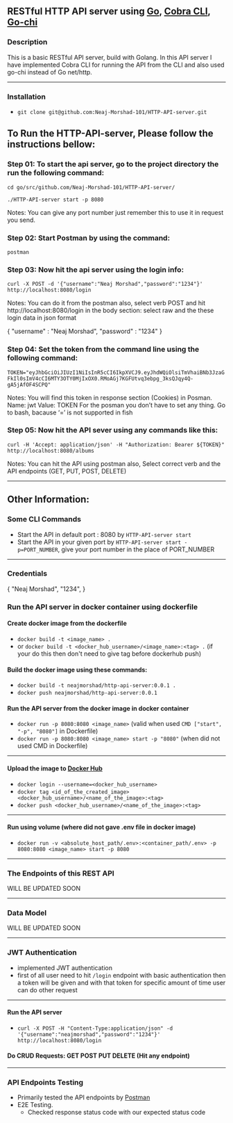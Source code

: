 ## RESTful HTTP API server using [Go](https://github.com/golang), [Cobra CLI](https://github.com/spf13/cobra), [Go-chi](https://github.com/go-chi/chi)

### Description
This is a basic RESTful API server, build with Golang. In this API server I have implemented Cobra CLI for running the API from the CLI and also used go-chi instead of Go net/http.

---------------

### Installation
- `git clone git@github.com:Neaj-Morshad-101/HTTP-API-server.git`

## To Run the HTTP-API-server, Please follow the instructions bellow:

### Step 01: To start the api server, go to the project directory the run the following command:

`cd go/src/github.com/Neaj-Morshad-101/HTTP-API-server/`

`./HTTP-API-server start -p 8080`

Notes: You can give any port number just remember this to use it in request you send.

### Step 02: Start Postman by using the command: 
`postman`

### Step 03: Now hit the api server using the login info:
`curl -X POST -d '{"username":"Neaj Morshad","password":"1234"}' http://localhost:8080/login`

Notes:
You can do it from the postman also, select verb POST and hit http://localhost:8080/login 
in the body section: select raw and the these login data in json format

{
	"username" : "Neaj Morshad",
	"password" : "1234"
}

### Step 04: Set the token from the command line using the following command: 
`TOKEN="eyJhbGciOiJIUzI1NiIsInR5cCI6IkpXVCJ9.eyJhdWQiOlsiTmVhaiBNb3JzaGFkIl0sImV4cCI6MTY3OTY0MjIxOX0.RMoAGj7KGFUtvq3ebpg_3ksQJqy4Q-gA5jAfOF4SCPQ"`

Notes: 
You will find this token in response section (Cookies) in Posman. 
Name: jwt
Value: TOKEN
For the posman you don’t have to set any thing. 
Go to bash, bacause ‘=’ is not supported in fish 

### Step 05: Now hit the API sever using any commands like this:
`curl -H 'Accept: application/json' -H "Authorization: Bearer ${TOKEN}" http://localhost:8080/albums`

Notes: 
You can hit the API using postman also, Select correct verb and the API endpoints
(GET, PUT, POST, DELETE)

---------------


## Other Information:

### Some CLI Commands

- Start the API in default port : 8080 by `HTTP-API-server start`
- Start the API in your given port by `HTTP-API-server start -p=PORT_NUMBER`, give your port number in the place of PORT_NUMBER

--------------


### Credentials 
{ 
  "Neaj Morshad",
  "1234", 
}



### Run the API server in docker container using dockerfile

#### Create docker image from the dockerfile

- `docker build -t <image_name> .`
- or `docker build -t <docker_hub_username>/<image_name>:<tag> .` (if your do this then don't need to give tag before dockerhub push)

#### Build the docker image using these commands:
- `docker build -t neajmorshad/http-api-server:0.0.1 .`
- `docker push neajmorshad/http-api-server:0.0.1`

#### Run the API server from the docker image in docker container

- `docker run -p 8080:8080 <image_name>` (valid when used `CMD ["start", "-p", "8080"]` in Dockerfile)
- `docker run -p 8080:8080 <image_name> start -p "8080"` (when did not used CMD in Dockerfile)

--------------

#### Upload the image to [Docker Hub](https://hub.docker.com/)

- `docker login --username=<docker_hub_username>`
- `docker tag <id_of_the_created_image> <docker_hub_username>/<name_of_the_image>:<tag>`
- `docker push <docker_hub_username>/<name_of_the_image>:<tag>`

--------------

#### Run using volume (where did not gave .env file in docker image)


- `docker run -v <absolute_host_path/.env>:<container_path/.env> -p 8080:8080 <image_name> start -p 8080`


--------------

### The Endpoints of this REST API

WILL BE UPDATED SOON 

----------------

### Data Model

WILL BE UPDATED SOON

----------------

### JWT Authentication

- implemented JWT authentication
- first of all user need to hit `/login` endpoint with basic authentication then a token will be given and with that token for specific amount of time user can do other request
----------------

#### Run the API server

- `curl -X POST -H "Content-Type:application/json" -d '{"username":"neajmorshad","password":"1234"}' http://localhost:8080/login`

#### Do CRUD Requests: GET POST PUT DELETE (Hit any endpoint) 
----------------

### API Endpoints Testing

- Primarily tested the API endpoints by [Postman](https://github.com/postmanlabs)
- E2E Testing.
    - Checked response status code with our expected status code
